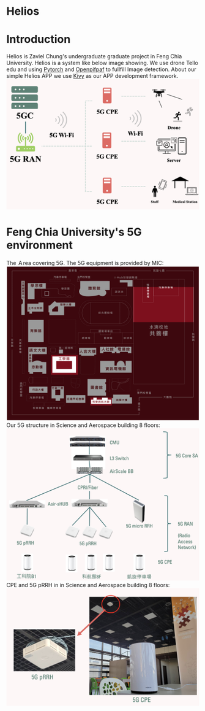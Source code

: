 # Helios
# Introduction
Helios is Zaviel Chung's undergraduate graduate project in Feng Chia University.
Helios is a system like below image showing. We use drone Tello edu and using [Pytorch](https://pytorch.org/) and [Openpifpaf]([https://pytorch.org/](https://openpifpaf.github.io/intro.html)) to fullfill Image detection. About our simple Helios APP we use [Kivy](https://kivy.org/) as our APP development framework. 
![Alt text](screenshot/Helios_Structure.png)
# Feng Chia University's 5G environment
The Ａrea covering 5G. The 5G equipment is provided by MIC:
![Alt text](screenshot/FCU_ZoneOf5G.png)
Our 5G structure in Science and Aerospace building 8 floors:
![Alt text](screenshot/FCU_5G_Structure.png)
CPE and 5G pRRH in in Science and Aerospace building 8 floors:
![Alt text](screenshot/SAB_8floors'_set.png)

